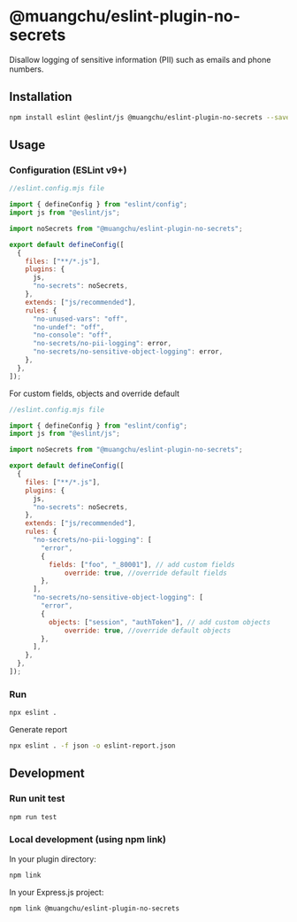 # @muangchu/eslint-plugin-no-secrets

Disallow logging of sensitive information (PII) such as emails and phone numbers.

## Installation

```bash
npm install eslint @eslint/js @muangchu/eslint-plugin-no-secrets --save-dev
```


## Usage

### Configuration (ESLint v9+)
```js
//eslint.config.mjs file

import { defineConfig } from "eslint/config";
import js from "@eslint/js";

import noSecrets from "@muangchu/eslint-plugin-no-secrets";

export default defineConfig([
  {
    files: ["**/*.js"],
    plugins: {
      js,
      "no-secrets": noSecrets,
    },
    extends: ["js/recommended"],
    rules: {
      "no-unused-vars": "off",
      "no-undef": "off",
      "no-console": "off",
      "no-secrets/no-pii-logging": error,
      "no-secrets/no-sensitive-object-logging": error,
    },
  },
]);
```

For custom fields, objects and override default 
```js
//eslint.config.mjs file

import { defineConfig } from "eslint/config";
import js from "@eslint/js";

import noSecrets from "@muangchu/eslint-plugin-no-secrets";

export default defineConfig([
  {
    files: ["**/*.js"],
    plugins: {
      js,
      "no-secrets": noSecrets,
    },
    extends: ["js/recommended"],
    rules: {
      "no-secrets/no-pii-logging": [
        "error",
        {
          fields: ["foo", "_80001"], // add custom fields
		      override: true, //override default fields
        },
      ],
      "no-secrets/no-sensitive-object-logging": [
        "error",
        {
          objects: ["session", "authToken"], // add custom objects
		      override: true, //override default objects
        },
      ],
    },
  },
]);
```

### Run
```bash
npx eslint .
```

Generate report
```bash
npx eslint . -f json -o eslint-report.json
```



## Development

### Run unit test
```bash
npm run test
```

### Local development (using npm link)
In your plugin directory:
```bash
npm link
```

In your Express.js project:
```bash
npm link @muangchu/eslint-plugin-no-secrets
```